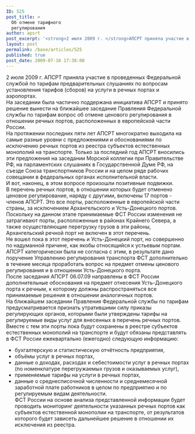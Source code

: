 ```yaml
---
ID: 525
post_title: >
  Об отмене тарифного
  регулирования
author: apsrt
post_excerpt: '<strong>2 июля 2009 г. </strong>АПСРТ приняла участие в проведенных  Федеральной службой по тарифам предварительных слушаниях по вопросам установления тарифов (сборов) на услуги в речных портах и аэропортах.'
layout: post
permalink: /base/articles/525
published: true
post_date: 2009-07-16 17:38:00
---
```

2 июля 2009 г. АПСРТ приняла участие в проведенных  Федеральной службой по тарифам предварительных слушаниях по вопросам установления тарифов (сборов) на услуги в речных портах и аэропортах.<br />
На заседании была частично поддержана инициатива АПСРТ и принято решение вынести на ближайшее заседание Правления Федеральной службы по тарифам вопрос об отмене ценового регулирования в отношении  речных портов, расположенных в европейской части России.<br />
На протяжении последних пяти лет АПСРТ многократно выходила на самые разные уровни с предложениями и обоснованиями по исключению речных портов из реестра субъектов естественных монополий на транспорте. Только за последний год АПСРТ вносились эти предложения на заседании Морской коллегии при Правительстве РФ, на парламентских слушаниях в Государственной Думе РФ, на съезде Союза транспортников России и на целом ряде рабочих совещании в федеральных органах исполнительной власти.<br />
И вот, наконец, в этом вопросе произошли позитивные подвижки. <br />
В перечень речных портов, в отношении которых будет отменено ценовое регулирование, наряду с другими, включены 17 портов - членов АПСРТ. Это все  порты, расположенные в европейской части страны, за исключением Архангельского и Усть-Донецкого портов.<br />
Поскольку на данном этапе принимаемые ФСТ России изменения не затрагивают порты, расположенные в районах Крайнего Севера, а также осуществляющие перегрузку грузов в эти районы,  Архангельский речной порт не включен в этот перечень.<br />
 Не вошел пока в этот перечень и Усть-Донецкий порт, но совершенно по надуманной причине,  как якобы относящийся к устьевым  портам. АПСРТ категорически была не согласна с этим, в результате дано поручение Управлению регулирования транспорта ФСТ дополнительно в течение месяца проработать вопрос на предмет отмены  ценового регулирования и в отношении  Усть-Донецкого порта. <br />
После заседания АПСРТ 06.07.09 направлены в ФСТ России дополнительные обоснования на предмет отнесения Усть-Донецкого порта к речным, к которому должны распространяться  все принимаемые решения в отношении  аналогичных портов.<br />
На ближайшем  заседании Правления Федеральной службы по тарифам предусматривается 	признать утратившими силу приказы регулирующих органов, которыми были утверждены тарифы на регулируемые виды услуг для внесенных в перечень речных портов.<br />
Вместе с тем  эти порты пока будут сохранены   в   реестре   субъектов   естественных монополий на транспорте и будут  обязаны  представлять в ФСТ России ежеквартально (ежегодно) следующую информацию:<br />
- бухгалтерскую и статистическую отчётность предприятия,<br />
- объёмы услуг в речных портах,<br />
- данные о доходах, расходах и себестоимости услуг в речных портах (по номенклатуре перегружаемых грузов и оказываемых услуг),<br />
- применяемые тарифы на услуги в речных портах,<br />
- данные о среднесписочной численности и среднемесячной заработной плате работников в целом по предприятию и по регулируемым видам деятельности.<br />
          ФСТ России на основе анализа представленной информации будет проводить мониторинг деятельности указанных речных портов как субъектов естественной монополии на транспорте, от результатов которого будет зависеть дальнейшее решение в отношении  их исключения  из реестра.